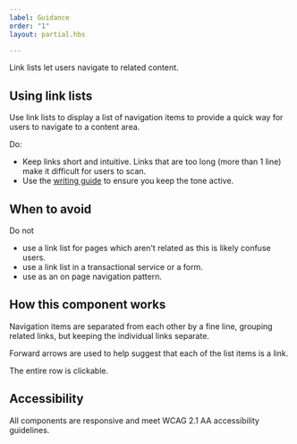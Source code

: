 ```yaml
---
label: Guidance
order: "1"
layout: partial.hbs

---
```

Link lists let users navigate to related content.

## Using link lists

Use link lists to display a list of navigation items to provide a quick way for users to navigate to a content area.

Do:

* Keep links short and intuitive. Links that are too long (more than 1 line) make it difficult for users to scan.
* Use the [writing guide](https://www.digital.nsw.gov.au/digital-service-toolkit/guides/content-101) to ensure you keep the tone active.

## When to avoid

Do not

* use a link list for pages which aren't related as this is likely confuse users.
* use a link list in a transactional service or a form.
* use as an on page navigation pattern.

## How this component works

Navigation items are separated from each other by a fine line, grouping related links, but keeping the individual links separate.

Forward arrows are used to help suggest that each of the list items is a link.

The entire row is clickable.

## Accessibility

All components are responsive and meet WCAG 2.1 AA accessibility guidelines.